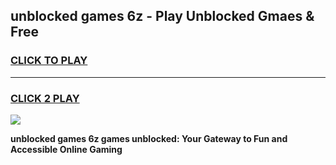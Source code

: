 
## unblocked games 6z - Play Unblocked Gmaes & Free
<h3>
<a href="https://news.freeplayer.one?title=unblocked_games_6z&ref=16F">CLICK TO PLAY</a></h3>
<hr>

<h3>
<a href="https://news.freeplayer.one?title=unblocked_games_6z&ref=16F">CLICK 2 PLAY</a>
  
</h3>

<a href="https://news.freeplayer.one?title=unblocked_games_6z&ref=16F/"><img src="https://clearcache.store/games.png"></a>


**unblocked games 6z games unblocked: Your Gateway to Fun and Accessible Online Gaming**
